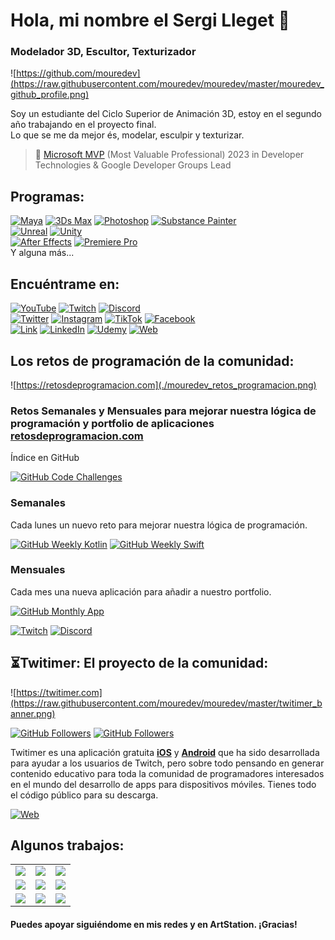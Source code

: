 # Hola, mi nombre el Sergi Lleget 👋
### Modelador 3D, Escultor, Texturizador

![https://github.com/mouredev](https://raw.githubusercontent.com/mouredev/mouredev/master/mouredev_github_profile.png)


Soy un estudiante del Ciclo Superior de Animación 3D, estoy en el segundo año trabajando en el proyecto final.<br>
Lo que se me da mejor és, modelar, esculpir y texturizar.

> 👥 [Microsoft MVP](https://mvp.microsoft.com/es-es/PublicProfile/5004970) (Most Valuable Professional) 2023 in Developer Technologies & Google Developer Groups Lead

## Programas:
[![Maya](https://img.shields.io/badge/Maya-4285F4?style=for-the-badge&logo=Autodesk&logoColor=white&labelColor=101010)]()
[![3Ds Max](https://img.shields.io/badge/3Ds_Max-3DDC84?style=for-the-badge&logo=autodesk&logoColor=white&labelColor=101010)]()
[![Photoshop](https://img.shields.io/badge/Photoshop-0095D5?style=for-the-badge&logo=Adobe-photoshop&logoColor=white&labelColor=101010)]()
[![Substance Painter](https://img.shields.io/badge/Substance_painter-3DDC84?style=for-the-badge&logo=Adobe&logoColor=white&labelColor=101010)]()
<br>
[![Unreal](https://img.shields.io/badge/Unreal-FFCA28?style=for-the-badge&logo=unrealengine&logoColor=white&labelColor=101010)]()
[![Unity](https://img.shields.io/badge/Unity-FA7343?style=for-the-badge&logo=Unity&logoColor=white&labelColor=101010)]()
</br>
[![After Effects](https://img.shields.io/badge/After_effects-007396?style=for-the-badge&logo=adobe-after-effects&logoColor=white&labelColor=101010)]()
[![Premiere Pro](https://img.shields.io/badge/premiere_pro-F7DF1E?style=for-the-badge&logo=adobe-premiere-pro&logoColor=white&labelColor=101010)]()
</br>
Y alguna más...

## Encuéntrame en:

[![YouTube](https://img.shields.io/badge/YouTube-Mouredev_by_Brais_Moure-FF0000?style=for-the-badge&logo=youtube&logoColor=white&labelColor=101010)](https://youtube.com/mouredevapps)
[![Twitch](https://img.shields.io/badge/Twitch-mouredev-9146FF?style=for-the-badge&logo=twitch&logoColor=white&labelColor=101010)](https://twitch.tv/mouredev)
[![Discord](https://img.shields.io/badge/Discord-mouredev-5865F2?style=for-the-badge&logo=discord&logoColor=white&labelColor=101010)](https://mouredev.com/discord)
</br>
[![Twitter](https://img.shields.io/badge/Twitter-@mouredev-1DA1F2?style=for-the-badge&logo=twitter&logoColor=white&labelColor=101010)](https://twitter.com/mouredev)
[![Instagram](https://img.shields.io/badge/Instagram-@mouredev-E4405F?style=for-the-badge&logo=instagram&logoColor=white&labelColor=101010)](https://instagram.com/mouredev)
[![TikTok](https://img.shields.io/badge/TikTok-@mouredev-69C9D0?style=for-the-badge&logo=tiktok&logoColor=white&labelColor=101010)](https://tiktok.com/@mouredev)
[![Facebook](https://img.shields.io/badge/Facebook-@mouredev-1877F2?style=for-the-badge&logo=facebook&logoColor=white&labelColor=101010)](https://facebook.com/mouredev)
</br>
[![Link](https://img.shields.io/badge/Link_Site-moure.dev-39E09B?style=for-the-badge&logo=Linktree&logoColor=white&labelColor=101010)](https://mouredev.com)
[![LinkedIn](https://img.shields.io/badge/LinkedIn-Brais_Moure-0077B5?style=for-the-badge&logo=linkedin&logoColor=white&labelColor=101010)](https://www.linkedin.com/in/braismoure)
[![Udemy](https://img.shields.io/badge/Udemy-Brais_Moure-EC5252?style=for-the-badge&logo=udemy&logoColor=white&labelColor=101010)](https://www.udemy.com/course/swift_ios/?referralCode=04756B8423CBE177B930)
[![Web](https://img.shields.io/badge/Web-MoureDev.com-14a1f0?style=for-the-badge&logo=dev.to&logoColor=white&labelColor=101010)](https://mouredev.com)

## Los retos de programación de la comunidad:

![https://retosdeprogramacion.com](./mouredev_retos_programacion.png)

### Retos Semanales y Mensuales para mejorar nuestra lógica de programación y portfolio de aplicaciones [retosdeprogramacion.com](https://retosdeprogramacion.com)

Índice en GitHub

[![GitHub Code Challenges](https://img.shields.io/github/stars/mouredev/Code-Challenges?label=Retos%20de%20programacion&style=social)](https://github.com/mouredev/Code-Challenges)

### Semanales

Cada lunes un nuevo reto para mejorar nuestra lógica de programación.

[![GitHub Weekly Kotlin](https://img.shields.io/github/stars/mouredev/Weekly-Challenge-2022-Kotlin?label=Retos%20Semanales&style=social)](https://github.com/mouredev/Weekly-Challenge-2022-Kotlin)
[![GitHub Weekly Swift](https://img.shields.io/github/stars/mouredev/Weekly-Challenge-2022-Swift?label=Retos%20Semanales%20en%20Swift&style=social)](https://github.com/mouredev/Weekly-Challenge-2022-Swift)

### Mensuales

Cada mes una nueva aplicación para añadir a nuestro portfolio.

[![GitHub Monthly App](https://img.shields.io/github/stars/mouredev/Monthly-App-Challenge-2022?label=Retos%20Mensuales&style=social)](https://github.com/mouredev/Monthly-App-Challenge-2022)

[![Twitch](https://img.shields.io/badge/Twitch-Challenge_live_coding-9146FF?style=for-the-badge&logo=twitch&logoColor=white&labelColor=101010)](https://twitch.tv/mouredev)
[![Discord](https://img.shields.io/badge/Discord-Challenge_chat_channel-5865F2?style=for-the-badge&logo=discord&logoColor=white&labelColor=101010)](https://mouredev.com/discord)

## ⏳Twitimer: El proyecto de la comunidad:
![https://twitimer.com](https://raw.githubusercontent.com/mouredev/mouredev/master/twitimer_banner.png)

[![GitHub Followers](https://img.shields.io/github/stars/mouredev/Twitimer-iOS?label=Proyecto%20iOS&style=social)](https://github.com/mouredev/Twitimer-iOS)
[![GitHub Followers](https://img.shields.io/github/stars/mouredev/Twitimer-Android?label=Proyecto%20Android%20&style=social)](https://github.com/mouredev/Twitimer-Android)

Twitimer es una aplicación gratuita **[iOS](https://apps.apple.com/us/app/twitimer-twitch-guide/id1564592351)** y **[Android](https://play.google.com/store/apps/details?id=com.mouredev.twitimer)** que ha sido desarrollada para ayudar a los usuarios de Twitch, pero sobre todo pensando en generar contenido educativo para toda la comunidad de programadores interesados en el mundo del desarrollo de apps para dispositivos móviles. Tienes todo el código público para su descarga.

[![Web](https://img.shields.io/badge/Twitimer.com-Web_oficial-3A1C66?style=for-the-badge&logoColor=white&labelColor=101010)](https://twitimer.com)

## Algunos trabajos:

<table style="width:100%">
  <tr>
    <td>
<a href="https://youtu.be/MyzZnIR5gC4">
  <img src="http://i3.ytimg.com/vi/MyzZnIR5gC4/maxresdefault.jpg">
</a>
</td>
    <td>
<a href="https://youtu.be/P6ko_I5GHbs">
  <img src="http://i3.ytimg.com/vi/P6ko_I5GHbs/maxresdefault.jpg">
</a>
</td>
    <td>
<a href="https://youtu.be/hGIzLGgf3Bo">
  <img src="http://i3.ytimg.com/vi/hGIzLGgf3Bo/maxresdefault.jpg">
</a>
</td>
  </tr>
  <tr>
    <td>
<a href="https://youtu.be/BQaxPwZWboA">
  <img src="http://i3.ytimg.com/vi/BQaxPwZWboA/maxresdefault.jpg">
</a>
</td>
<td>
<a href="https://youtu.be/ebQphhLpJG0">
  <img src="http://i3.ytimg.com/vi/ebQphhLpJG0/maxresdefault.jpg">
</a>
</td>
   <td>
<a href="https://youtu.be/X5fjEEmXR2s">
  <img src="http://i3.ytimg.com/vi/X5fjEEmXR2s/maxresdefault.jpg">
</a>
</td>
  </tr>
    <tr>
    <td>
<a href="https://youtu.be/1IpkZhkPC_I">
  <img src="http://i3.ytimg.com/vi/1IpkZhkPC_I/maxresdefault.jpg">
</a>
</td>
<td>
<a href="https://youtu.be/HH7U3tA0S8M">
  <img src="http://i3.ytimg.com/vi/HH7U3tA0S8M/maxresdefault.jpg">
</a>
</td>
   <td>
<a href="https://youtu.be/vhrus08jp6s">
  <img src="http://i3.ytimg.com/vi/vhrus08jp6s/maxresdefault.jpg">
</a>
</td>
  </tr>
</table>
</table>

#### Puedes apoyar siguiéndome en mis redes y en ArtStation. ¡Gracias!
